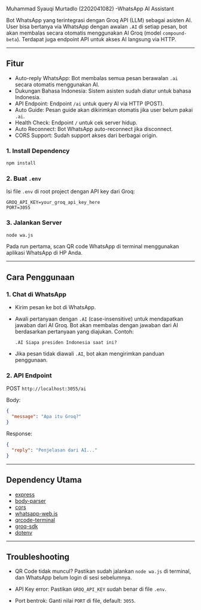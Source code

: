 Muhammad Syauqi Murtadlo (2202041082) -WhatsApp AI Assistant

Bot WhatsApp yang terintegrasi dengan Groq API (LLM) sebagai asisten AI.
User bisa bertanya via WhatsApp dengan awalan `.AI` di setiap pesan, bot akan membalas secara otomatis menggunakan AI Groq (model `compound-beta`).
Terdapat juga endpoint API untuk akses AI langsung via HTTP.

---

## Fitur

- Auto-reply WhatsApp: Bot membalas semua pesan berawalan `.ai` secara otomatis menggunakan AI.
- Dukungan Bahasa Indonesia: Sistem asisten sudah diatur untuk bahasa Indonesia.
- API Endpoint: Endpoint `/ai` untuk query AI via HTTP (POST).
- Auto Guide: Pesan guide akan dikirimkan otomatis jika user belum pakai `.ai`.
- Health Check: Endpoint `/` untuk cek server hidup.
- Auto Reconnect: Bot WhatsApp auto-reconnect jika disconnect.
- CORS Support: Sudah support akses dari berbagai origin.

### 1. Install Dependency

```bash
npm install
```

### 2. Buat `.env`

Isi file `.env` di root project dengan API key dari Groq:

```env
GROQ_API_KEY=your_groq_api_key_here
PORT=3055
```

### 3. Jalankan Server

```bash
node wa.js
```

Pada run pertama, scan QR code WhatsApp di terminal menggunakan aplikasi WhatsApp di HP Anda.

---

## Cara Penggunaan

### 1. Chat di WhatsApp

- Kirim pesan ke bot di WhatsApp.

- Awali pertanyaan dengan `.AI` (case-insensitive) untuk mendapatkan jawaban dari AI Groq.
  Bot akan membalas dengan jawaban dari AI berdasarkan pertanyaan yang diajukan.
  Contoh:

  ```
  .AI Siapa presiden Indonesia saat ini?
  ```

- Jika pesan tidak diawali `.AI`, bot akan mengirimkan panduan penggunaan.

### 2. API Endpoint

POST `http://localhost:3055/ai`

Body:

```json
{
  "message": "Apa itu Groq?"
}
```

Response:

```json
{
  "reply": "Penjelasan dari AI..."
}
```

---

## Dependency Utama

- [express](https://www.npmjs.com/package/express)
- [body-parser](https://www.npmjs.com/package/body-parser)
- [cors](https://www.npmjs.com/package/cors)
- [whatsapp-web.js](https://wwebjs.dev/)
- [qrcode-terminal](https://www.npmjs.com/package/qrcode-terminal)
- [groq-sdk](https://www.npmjs.com/package/groq-sdk)
- [dotenv](https://www.npmjs.com/package/dotenv)

---

## Troubleshooting

- QR Code tidak muncul?
  Pastikan sudah jalankan `node wa.js` di terminal, dan WhatsApp belum login di sesi sebelumnya.

- API Key error:
  Pastikan `GROQ_API_KEY` sudah benar di file `.env`.

- Port bentrok:
  Ganti nilai `PORT` di file, default: `3055`.
